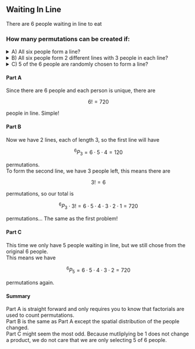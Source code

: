 ## Waiting In Line
There are $6$ people waiting in line to eat
### How many permutations can be created if:
<details><summary><bold>A) </bol>All six people form a line?</summary>$$6! = 720$$</details>
<details><summary><bold>B) </bol>All six people form 2 different lines with 3 people in each line?</summary>$$6! = 720$$</details>
<details><summary><bold>C) </bol>5 of the 6 people are randomly chosen to form a line?</summary>$$6! = 720$$</details>

#### Part A
Since there are $6$ people and each person is unique, there are
```math
6! = 720
```
people in line.  Simple!  
  
#### Part B
Now we have $2$ lines, each of length $3$, so the first line will have
```math
{}^{6}P_3 = 6 \cdot 5 \cdot 4 = 120
```
permutations.  
To form the second line, we have $3$ people left, this means there are
```math
3! = 6
```
permutations, so our total is
```math
{}^{6}P_3 \cdot 3! = 6 \cdot 5 \cdot 4 \cdot 3 \cdot 2 \cdot 1 = 720
```
permutations... The same as the first problem!
#### Part C
This time we only have $5$ people waiting in line, but we still chose from the original $6$ people.  
This means we have
```math
{}^{6}P_5 = 6 \cdot 5 \cdot 4 \cdot 3 \cdot 2 = 720
```
permutations again.  
  

#### Summary
Part A is straight forward and only requires you to know that factorials are used to count permutations.  
Part B is the same as Part A except the spatial distribution of the people changed.  
Part C might seem the most odd.  Because mutliplying be $1$ does not change a product, we do not care that we are only selecting $5$ of $6$ people.  

